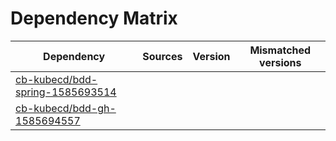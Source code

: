 # Dependency Matrix

Dependency | Sources | Version | Mismatched versions
---------- | ------- | ------- | -------------------
[cb-kubecd/bdd-spring-1585693514](https://github.com/cb-kubecd/bdd-spring-1585693514.git) |  | []() | 
[cb-kubecd/bdd-gh-1585694557](https://github.com/cb-kubecd/bdd-gh-1585694557.git) |  | []() | 
